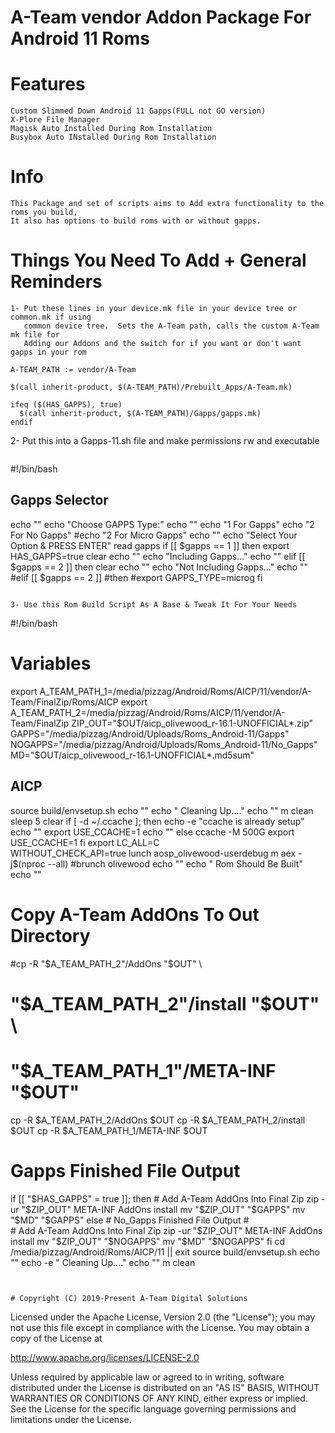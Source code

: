 # A-Team vendor Addon Package For Android 11 Roms


# Features
```
Custom Slimmed Down Android 11 Gapps(FULL not GO version)
X-Plore File Manager
Magisk Auto Installed During Rom Installation
Busybox Auto INstalled During Rom Installation
```


# Info
```
This Package and set of scripts aims to Add extra functionality to the roms you build,  
It also has options to build roms with or without gapps. 
```


# Things You Need To Add + General Reminders
```
1- Put these lines in your device.mk file in your device tree or common.mk if using 
   common device tree.  Sets the A-Team path, calls the custom A-Team mk file for 
   Adding our Addons and the switch for if you want or don't want gapps in your rom
```
```
A-TEAM_PATH := vendor/A-Team
                                          
$(call inherit-product, $(A-TEAM_PATH)/Prebuilt_Apps/A-Team.mk)                                                                                              
                                                                 
ifeq ($(HAS_GAPPS), true)                                        
  $(call inherit-product, $(A-TEAM_PATH)/Gapps/gapps.mk)                 
endif
```

2- Put this into a Gapps-11.sh file and make permissions rw and executable
```
```
#!/bin/bash

## Gapps Selector
echo ""
echo "Choose GAPPS Type:"
echo ""
echo "1 For Gapps"
echo "2 For No Gapps"
#echo "2 For Micro Gapps"
echo ""
echo "Select Your Option & PRESS ENTER"
read gapps
if [[ $gapps == 1 ]]
then
export HAS_GAPPS=true
clear
echo ""
echo "Including Gapps..."
echo ""
elif [[ $gapps == 2 ]]
then
clear
echo ""
echo "Not Including Gapps..."
echo ""
#elif [[ $gapps == 2 ]]
#then
#export GAPPS_TYPE=microg
fi
```

3- Use this Rom Build Script As A Base & Tweak It For Your Needs
```
#!/bin/bash

# Variables
export A_TEAM_PATH_1=/media/pizzag/Android/Roms/AICP/11/vendor/A-Team/FinalZip/Roms/AICP
export A_TEAM_PATH_2=/media/pizzag/Android/Roms/AICP/11/vendor/A-Team/FinalZip
ZIP_OUT="$OUT/aicp_olivewood_r-16.1-UNOFFICIAL*.zip"
GAPPS="/media/pizzag/Android/Uploads/Roms_Android-11/Gapps"
NOGAPPS="/media/pizzag/Android/Uploads/Roms_Android-11/No_Gapps"
MD="$OUT/aicp_olivewood_r-16.1-UNOFFICIAL*.md5sum"

## AICP

source build/envsetup.sh
echo ""
echo " Cleaning Up...."
echo ""
m clean
sleep 5
clear
if [ -d ~/.ccache ]; then
   echo -e "ccache is already setup"
   echo ""
   export USE_CCACHE=1
   echo ""
else
   ccache -M 500G
   export USE_CCACHE=1
fi
export LC_ALL=C \
    WITHOUT_CHECK_API=true
lunch aosp_olivewood-userdebug
m aex -j$(nproc --all)
#brunch olivewood
echo ""
echo " Rom Should Be Built"
echo ""
# Copy A-Team AddOns To Out Directory
#cp -R "$A_TEAM_PATH_2"/AddOns "$OUT" \
#    "$A_TEAM_PATH_2"/install "$OUT" \
#    "$A_TEAM_PATH_1"/META-INF "$OUT"
cp -R $A_TEAM_PATH_2/AddOns $OUT 
cp -R $A_TEAM_PATH_2/install $OUT
cp -R $A_TEAM_PATH_1/META-INF $OUT
# Gapps Finished File Output
if [[ "$HAS_GAPPS" = true ]]; then 
    # Add A-Team AddOns Into Final Zip
    zip -ur "$ZIP_OUT" META-INF AddOns install
    mv "$ZIP_OUT" "$GAPPS"
    mv "$MD" "$GAPPS"
else 
    # No_Gapps Finished File Output
    #  
    # Add A-Team AddOns Into Final Zip
    zip -ur "$ZIP_OUT" META-INF AddOns install
    mv "$ZIP_OUT" "$NOGAPPS"
    mv "$MD" "$NOGAPPS"
fi
cd /media/pizzag/Android/Roms/AICP/11 || exit
source build/envsetup.sh
echo ""
echo -e " Cleaning Up...."
echo ""
m clean
```


# Copyright (C) 2019-Present A-Team Digital Solutions
```
Licensed under the Apache License, Version 2.0 (the "License");
you may not use this file except in compliance with the License.
You may obtain a copy of the License at

http://www.apache.org/licenses/LICENSE-2.0

Unless required by applicable law or agreed to in writing, software
distributed under the License is distributed on an "AS IS" BASIS,
WITHOUT WARRANTIES OR CONDITIONS OF ANY KIND, either express or implied.
See the License for the specific language governing permissions and
limitations under the License.
```

